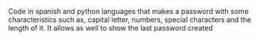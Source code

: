 Code in spanish and python languages
that makes a password with some
characteristics such as, capital letter,
numbers, special characters and
the length of it. 
It allows as well to show the last 
password created
